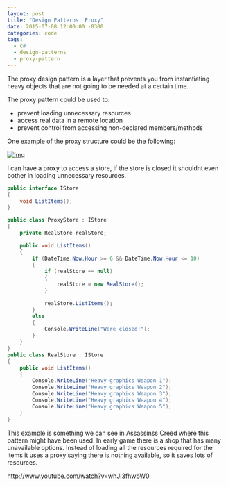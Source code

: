 ```yaml
---
layout: post
title: "Design Patterns: Proxy"
date: 2015-07-08 12:00:00 -0300
categories: code
tags:
  - c#
  - design-patterns
  - proxy-pattern
---
```

The proxy design pattern is a layer that prevents you from instantiating heavy objects that are not going to be needed at a certain time.
<!--more-->

The proxy pattern could be used to:

  - prevent loading unnecessary resources
  - access real data in a remote location
  - prevent control from accessing non-declared members/methods


One example of the proxy structure could be the following:

[![img](https://brunolm.files.wordpress.com/2015/07/2015-46-08-11-46-24-093.png)](https://brunolm.files.wordpress.com/2015/07/2015-46-08-11-46-24-093.png)

I can have a proxy to access a store, if the store is closed it shouldnt even bother in loading unnecessary resources.

```csharp
public interface IStore
{
    void ListItems();
}

public class ProxyStore : IStore
{
    private RealStore realStore;

    public void ListItems()
    {
        if (DateTime.Now.Hour >= 6 && DateTime.Now.Hour <= 10)
        {
            if (realStore == null)
            {
                realStore = new RealStore();
            }

            realStore.ListItems();
        }
        else
        {
            Console.WriteLine("Were closed!");
        }
    }
}
public class RealStore : IStore
{
    public void ListItems()
    {
        Console.WriteLine("Heavy graphics Weapon 1");
        Console.WriteLine("Heavy graphics Weapon 2");
        Console.WriteLine("Heavy graphics Weapon 3");
        Console.WriteLine("Heavy graphics Weapon 4");
        Console.WriteLine("Heavy graphics Weapon 5");
    }
}
```

This example is something we can see in Assassinss Creed where this pattern might have been used. In early game there is a shop that has many unavailable options. Instead of loading all the resources required for the items it uses a proxy saying there is nothing available, so it saves lots of resources.

http://www.youtube.com/watch?v=whJi3fhwbW0

